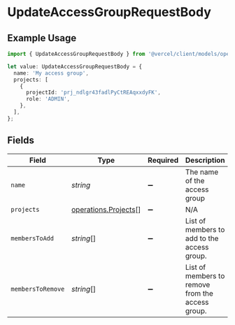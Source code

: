 # UpdateAccessGroupRequestBody

## Example Usage

```typescript
import { UpdateAccessGroupRequestBody } from '@vercel/client/models/operations';

let value: UpdateAccessGroupRequestBody = {
  name: 'My access group',
  projects: [
    {
      projectId: 'prj_ndlgr43fadlPyCtREAqxxdyFK',
      role: 'ADMIN',
    },
  ],
};
```

## Fields

| Field             | Type                                                         | Required           | Description                                      | Example         |
| ----------------- | ------------------------------------------------------------ | ------------------ | ------------------------------------------------ | --------------- |
| `name`            | _string_                                                     | :heavy_minus_sign: | The name of the access group                     | My access group |
| `projects`        | [operations.Projects](../../models/operations/projects.md)[] | :heavy_minus_sign: | N/A                                              |                 |
| `membersToAdd`    | _string_[]                                                   | :heavy_minus_sign: | List of members to add to the access group.      |                 |
| `membersToRemove` | _string_[]                                                   | :heavy_minus_sign: | List of members to remove from the access group. |                 |
